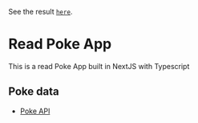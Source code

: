 See the result [`here`](https://poke-read-app.vercel.app/).

# Read Poke App

This is a read Poke App built in NextJS with Typescript

## Poke data

- [Poke API](https://pokeapi.co/)




